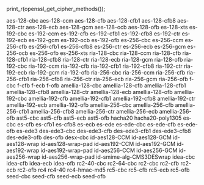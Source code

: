 print_r(openssl_get_cipher_methods());

aes-128-cbc
aes-128-ccm
aes-128-cfb
aes-128-cfb1
aes-128-cfb8
aes-128-ctr
aes-128-ecb
aes-128-gcm
aes-128-ocb
aes-128-ofb
es-128-xts
es-192-cbc
es-192-ccm
es-192-cfb
es-192-cfb1
es-192-cfb8
es-192-ctr
es-192-ecb
es-192-gcm
es-192-ocb
es-192-ofb
es-256-cbc
es-256-ccm
es-256-cfb
es-256-cfb1
es-256-cfb8
es-256-ctr
es-256-ecb
es-256-gcm
es-256-ocb
es-256-ofb
es-256-xts
ria-128-cbc
ria-128-ccm
ria-128-cfb
ria-128-cfb1
ria-128-cfb8
ria-128-ctr
ria-128-ecb
ria-128-gcm
ria-128-ofb
ria-192-cbc
ria-192-ccm
ria-192-cfb
ria-192-cfb1
ria-192-cfb8
ria-192-ctr
ria-192-ecb
ria-192-gcm
ria-192-ofb
ria-256-cbc
ria-256-ccm
ria-256-cfb
ria-256-cfb1
ria-256-cfb8
ria-256-ctr
ria-256-ecb
ria-256-gcm
ria-256-ofb
f-cbc
f-cfb
f-ecb
f-ofb
amellia-128-cbc
amellia-128-cfb
amellia-128-cfb1
amellia-128-cfb8
amellia-128-ctr
amellia-128-ecb
amellia-128-ofb
amellia-192-cbc
amellia-192-cfb
amellia-192-cfb1
amellia-192-cfb8
amellia-192-ctr
amellia-192-ecb
amellia-192-ofb
amellia-256-cbc
amellia-256-cfb
amellia-256-cfb1
amellia-256-cfb8
amellia-256-ctr
amellia-256-ecb
amellia-256-ofb
ast5-cbc
ast5-cfb
ast5-ecb
ast5-ofb
hacha20
hacha20-poly1305
es-cbc
es-cfb
es-cfb1
es-cfb8
es-ecb
es-ede
es-ede-cbc
es-ede-cfb
es-ede-ofb
es-ede3
des-ede3-cbc
des-ede3-cfb
des-ede3-cfb1
des-ede3-cfb8
des-ede3-ofb
des-ofb
desx-cbc
id-aes128-CCM
id-aes128-GCM
id-aes128-wrap
id-aes128-wrap-pad
id-aes192-CCM
id-aes192-GCM
id-aes192-wrap
id-aes192-wrap-pad
id-aes256-CCM
id-aes256-GCM
id-aes256-wrap
id-aes256-wrap-pad
id-smime-alg-CMS3DESwrap
idea-cbc
idea-cfb
idea-ecb
idea-ofb
rc2-40-cbc
rc2-64-cbc
rc2-cbc
rc2-cfb
rc2-ecb
rc2-ofb
rc4
rc4-40
rc4-hmac-md5
rc5-cbc
rc5-cfb
rc5-ecb
rc5-ofb
seed-cbc
seed-cfb
seed-ecb
seed-ofb
